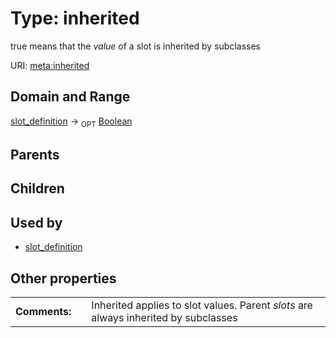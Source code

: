 
# Type: inherited


true means that the *value* of a slot is inherited by subclasses

URI: [meta:inherited](https://w3id.org/biolink/biolinkml/meta/inherited)


## Domain and Range

[slot_definition](slot_definition.md) ->  <sub>OPT</sub> [Boolean](type/Boolean.md)

## Parents


## Children


## Used by

 * [slot_definition](slot_definition.md)

## Other properties

|  |  |  |
| --- | --- | --- |
| **Comments:** | | Inherited applies to slot values.  Parent *slots* are always inherited by subclasses |

